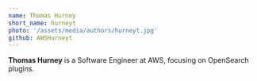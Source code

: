 ```yaml
---
name: Thomas Hurney
short_name: hurneyt
photo: '/assets/media/authors/hurneyt.jpg'
github: AWSHurneyt
---
```


**Thomas Hurney** is a Software Engineer at AWS, focusing on OpenSearch plugins.
